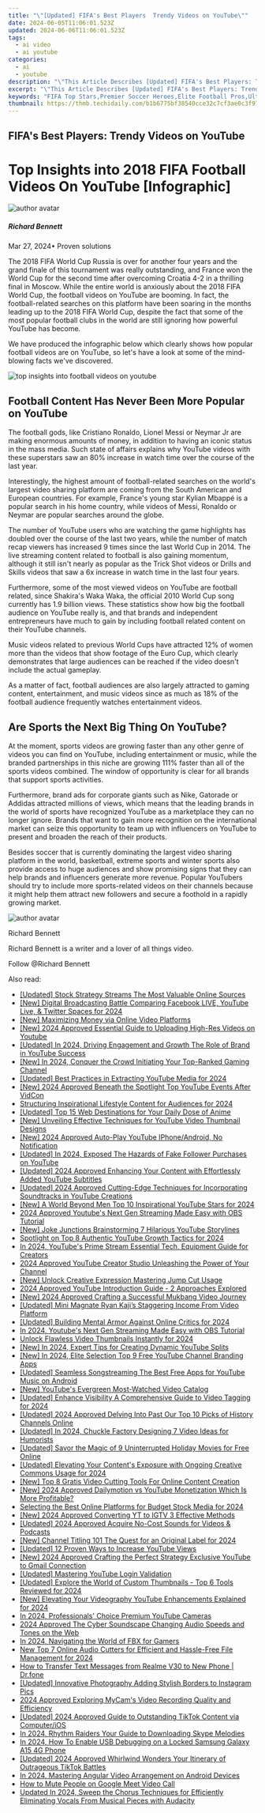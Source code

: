 ```yaml
---
title: "\"[Updated] FIFA's Best Players  Trendy Videos on YouTube\""
date: 2024-06-05T11:06:01.523Z
updated: 2024-06-06T11:06:01.523Z
tags:
  - ai video
  - ai youtube
categories:
  - ai
  - youtube
description: "\"This Article Describes [Updated] FIFA's Best Players: Trendy Videos on YouTube\""
excerpt: "\"This Article Describes [Updated] FIFA's Best Players: Trendy Videos on YouTube\""
keywords: "FIFA Top Stars,Premier Soccer Heroes,Elite Football Pros,Ultimate Soccer Players,Star Football Athletes,Favorite Goal Scorers,Champions' Gameplay"
thumbnail: https://thmb.techidaily.com/b1b6775bf38540cce32c7cf3ae0c3f9781deea4b62c3dc654004acc69b97d819.jpg
---
```


## FIFA's Best Players: Trendy Videos on YouTube

# Top Insights into 2018 FIFA Football Videos On YouTube \[Infographic\]

![author avatar](https://images.wondershare.com/filmora/article-images/richard-bennett.jpg)

##### Richard Bennett

 Mar 27, 2024• Proven solutions

The 2018 FIFA World Cup Russia is over for another four years and the grand finale of this tournament was really outstanding, and France won the World Cup for the second time after overcoming Croatia 4-2 in a thrilling final in Moscow. While the entire world is anxiously about the 2018 FIFA World Cup, the football videos on YouTube are booming. In fact, the football-related searches on this platform have been soaring in the months leading up to the 2018 FIFA World Cup, despite the fact that some of the most popular football clubs in the world are still ignoring how powerful YouTube has become.

We have produced the infographic below which clearly shows how popular football videos are on YouTube, so let's have a look at some of the mind-blowing facts we've discovered.

![top insights into football videos on youtube](https://filmora.wondershare.com/youtube-video-editing/top-insights-into-football-videos-on-youtube.png)

## Football Content Has Never Been More Popular on YouTube

The football gods, like Cristiano Ronaldo, Lionel Messi or Neymar Jr are making enormous amounts of money, in addition to having an iconic status in the mass media. Such state of affairs explains why YouTube videos with these superstars saw an 80% increase in watch time over the course of the last year.

Interestingly, the highest amount of football-related searches on the world's largest video sharing platform are coming from the South American and European countries. For example, France's young star Kylian Mbappé is a popular search in his home country, while videos of Messi, Ronaldo or Neymar are popular searches around the globe.

The number of YouTube users who are watching the game highlights has doubled over the course of the last two years, while the number of match recap viewers has increased 9 times since the last World Cup in 2014\. The live streaming content related to football is also gaining momentum, although it still isn't nearly as popular as the Trick Shot videos or Drills and Skills videos that saw a 6x increase in watch time in the last four years.

Furthermore, some of the most viewed videos on YouTube are football related, since Shakira's Waka Waka, the official 2010 World Cup song currently has 1.9 billion views. These statistics show how big the football audience on YouTube really is, and that brands and independent entrepreneurs have much to gain by including football related content on their YouTube channels.

Music videos related to previous World Cups have attracted 12% of women more than the videos that show footage of the Euro Cup, which clearly demonstrates that large audiences can be reached if the video doesn't include the actual gameplay.

As a matter of fact, football audiences are also largely attracted to gaming content, entertainment, and music videos since as much as 18% of the football audience frequently watches entertainment videos.

## Are Sports the Next Big Thing On YouTube?

At the moment, sports videos are growing faster than any other genre of videos you can find on YouTube, including entertainment or music, while the branded partnerships in this niche are growing 111% faster than all of the sports videos combined. The window of opportunity is clear for all brands that support sports activities.

Furthermore, brand ads for corporate giants such as Nike, Gatorade or Addidas attracted millions of views, which means that the leading brands in the world of sports have recognized YouTube as a marketplace they can no longer ignore. Brands that want to gain more recognition on the international market can seize this opportunity to team up with influencers on YouTube to present and broaden the reach of their products.

Besides soccer that is currently dominating the largest video sharing platform in the world, basketball, extreme sports and winter sports also provide access to huge audiences and show promising signs that they can help brands and influencers generate more revenue. Popular YouTubers should try to include more sports-related videos on their channels because it might help them attract new followers and secure a foothold in a rapidly growing market.

![author avatar](https://images.wondershare.com/filmora/article-images/richard-bennett.jpg)

Richard Bennett

Richard Bennett is a writer and a lover of all things video.

Follow @Richard Bennett

<span class="atpl-alsoreadstyle">Also read:</span>
<div><ul>
<li><a href="https://facebook-video-footage.techidaily.com/updated-stock-strategy-streams-the-most-valuable-online-sources/"><u>[Updated] Stock Strategy Streams  The Most Valuable Online Sources</u></a></li>
<li><a href="https://facebook-video-footage.techidaily.com/new-digital-broadcasting-battle-comparing-facebook-live-youtube-live-and-twitter-spaces-for-2024/"><u>[New] Digital Broadcasting Battle  Comparing Facebook LIVE, YouTube Live, & Twitter Spaces for 2024</u></a></li>
<li><a href="https://facebook-video-footage.techidaily.com/new-maximizing-money-via-online-video-platforms/"><u>[New] Maximizing Money via Online Video Platforms</u></a></li>
<li><a href="https://facebook-video-footage.techidaily.com/new-2024-approved-essential-guide-to-uploading-high-res-videos-on-youtube/"><u>[New] 2024 Approved  Essential Guide to Uploading High-Res Videos on Youtube</u></a></li>
<li><a href="https://facebook-video-footage.techidaily.com/updated-in-2024-driving-engagement-and-growth-the-role-of-brand-in-youtube-success/"><u>[Updated] In 2024, Driving Engagement and Growth  The Role of Brand in YouTube Success</u></a></li>
<li><a href="https://facebook-video-footage.techidaily.com/new-in-2024-conquer-the-crowd-initiating-your-top-ranked-gaming-channel/"><u>[New] In 2024, Conquer the Crowd  Initiating Your Top-Ranked Gaming Channel</u></a></li>
<li><a href="https://facebook-video-footage.techidaily.com/updated-best-practices-in-extracting-youtube-media-for-2024/"><u>[Updated] Best Practices in Extracting YouTube Media for 2024</u></a></li>
<li><a href="https://facebook-video-footage.techidaily.com/new-2024-approved-beneath-the-spotlight-top-youtube-events-after-vidcon/"><u>[New] 2024 Approved  Beneath the Spotlight  Top YouTube Events After VidCon</u></a></li>
<li><a href="https://facebook-video-footage.techidaily.com/structuring-inspirational-lifestyle-content-for-audiences-for-2024/"><u>Structuring Inspirational Lifestyle Content for Audiences for 2024</u></a></li>
<li><a href="https://facebook-video-footage.techidaily.com/updated-top-15-web-destinations-for-your-daily-dose-of-anime/"><u>[Updated] Top 15 Web Destinations for Your Daily Dose of Anime</u></a></li>
<li><a href="https://facebook-video-footage.techidaily.com/new-unveiling-effective-techniques-for-youtube-video-thumbnail-designs/"><u>[New] Unveiling Effective Techniques for YouTube Video Thumbnail Designs</u></a></li>
<li><a href="https://facebook-video-footage.techidaily.com/new-2024-approved-auto-play-youtube-iphoneandroid-no-notification/"><u>[New] 2024 Approved  Auto-Play YouTube  IPhone/Android, No Notification</u></a></li>
<li><a href="https://facebook-video-footage.techidaily.com/updated-in-2024-exposed-the-hazards-of-fake-follower-purchases-on-youtube/"><u>[Updated] In 2024, Exposed  The Hazards of Fake Follower Purchases on YouTube</u></a></li>
<li><a href="https://facebook-video-footage.techidaily.com/updated-2024-approved-enhancing-your-content-with-effortlessly-added-youtube-subtitles/"><u>[Updated] 2024 Approved  Enhancing Your Content with Effortlessly Added YouTube Subtitles</u></a></li>
<li><a href="https://facebook-video-footage.techidaily.com/updated-2024-approved-cutting-edge-techniques-for-incorporating-soundtracks-in-youtube-creations/"><u>[Updated] 2024 Approved  Cutting-Edge Techniques for Incorporating Soundtracks in YouTube Creations</u></a></li>
<li><a href="https://facebook-video-footage.techidaily.com/new-a-world-beyond-men-top-10-inspirational-youtube-stars-for-2024/"><u>[New] A World Beyond Men  Top 10 Inspirational YouTube Stars for 2024</u></a></li>
<li><a href="https://facebook-video-footage.techidaily.com/2024-approved-youtubes-next-gen-streaming-made-easy-with-obs-tutorial/"><u>2024 Approved  Youtube's Next Gen Streaming Made Easy with OBS Tutorial</u></a></li>
<li><a href="https://facebook-video-footage.techidaily.com/new-joke-junctions-brainstorming-7-hilarious-youtube-storylines/"><u>[New] Joke Junctions  Brainstorming 7 Hilarious YouTube Storylines</u></a></li>
<li><a href="https://facebook-video-footage.techidaily.com/spotlight-on-top-8-authentic-youtube-growth-tactics-for-2024/"><u>Spotlight on Top 8 Authentic YouTube Growth Tactics for 2024</u></a></li>
<li><a href="https://facebook-video-footage.techidaily.com/in-2024-youtubes-prime-stream-essential-tech-equipment-guide-for-creators/"><u>In 2024, YouTube's Prime Stream  Essential Tech, Equipment Guide for Creators</u></a></li>
<li><a href="https://facebook-video-footage.techidaily.com/2024-approved-youtube-creator-studio-unleashing-the-power-of-your-channel/"><u>2024 Approved  YouTube Creator Studio  Unleashing the Power of Your Channel</u></a></li>
<li><a href="https://facebook-video-footage.techidaily.com/new-unlock-creative-expression-mastering-jump-cut-usage/"><u>[New] Unlock Creative Expression  Mastering Jump Cut Usage</u></a></li>
<li><a href="https://facebook-video-footage.techidaily.com/2024-approved-youtube-introduction-guide-2-approaches-explored/"><u>2024 Approved  YouTube Introduction Guide - 2 Approaches Explored</u></a></li>
<li><a href="https://facebook-video-footage.techidaily.com/new-2024-approved-crafting-a-successful-mukbang-video-journey/"><u>[New] 2024 Approved  Crafting a Successful Mukbang Video Journey</u></a></li>
<li><a href="https://facebook-video-footage.techidaily.com/updated-mini-magnate-ryan-kajis-staggering-income-from-video-platform/"><u>[Updated] Mini Magnate  Ryan Kaji’s Staggering Income From Video Platform</u></a></li>
<li><a href="https://facebook-video-footage.techidaily.com/updated-building-mental-armor-against-online-critics-for-2024/"><u>[Updated] Building Mental Armor Against Online Critics for 2024</u></a></li>
<li><a href="https://facebook-video-footage.techidaily.com/in-2024-youtubes-next-gen-streaming-made-easy-with-obs-tutorial/"><u>In 2024, Youtube's Next Gen Streaming Made Easy with OBS Tutorial</u></a></li>
<li><a href="https://facebook-video-footage.techidaily.com/unlock-flawless-video-thumbnails-instantly-for-2024/"><u>Unlock Flawless Video Thumbnails Instantly for 2024</u></a></li>
<li><a href="https://facebook-video-footage.techidaily.com/new-in-2024-expert-tips-for-creating-dynamic-youtube-splits/"><u>[New] In 2024, Expert Tips for Creating Dynamic YouTube Splits</u></a></li>
<li><a href="https://facebook-video-footage.techidaily.com/new-in-2024-elite-selection-top-9-free-youtube-channel-branding-apps/"><u>[New] In 2024, Elite Selection  Top 9 Free YouTube Channel Branding Apps</u></a></li>
<li><a href="https://facebook-video-footage.techidaily.com/updated-seamless-songstreaming-the-best-free-apps-for-youtube-music-on-android/"><u>[Updated] Seamless Songstreaming  The Best Free Apps for YouTube Music on Android</u></a></li>
<li><a href="https://facebook-video-footage.techidaily.com/new-youtubes-evergreen-most-watched-video-catalog/"><u>[New] YouTube's Evergreen Most-Watched Video Catalog</u></a></li>
<li><a href="https://facebook-video-footage.techidaily.com/updated-enhance-visibility-a-comprehensive-guide-to-video-tagging-for-2024/"><u>[Updated] Enhance Visibility  A Comprehensive Guide to Video Tagging for 2024</u></a></li>
<li><a href="https://facebook-video-footage.techidaily.com/updated-2024-approved-delving-into-past-our-top-10-picks-of-history-channels-online/"><u>[Updated] 2024 Approved  Delving Into Past  Our Top 10 Picks of History Channels Online</u></a></li>
<li><a href="https://facebook-video-footage.techidaily.com/updated-in-2024-chuckle-factory-designing-7-video-ideas-for-humorists/"><u>[Updated] In 2024, Chuckle Factory  Designing 7 Video Ideas for Humorists</u></a></li>
<li><a href="https://facebook-video-footage.techidaily.com/updated-savor-the-magic-of-9-uninterrupted-holiday-movies-for-free-online/"><u>[Updated] Savor the Magic of 9 Uninterrupted Holiday Movies for Free Online</u></a></li>
<li><a href="https://facebook-video-footage.techidaily.com/updated-elevating-your-contents-exposure-with-ongoing-creative-commons-usage-for-2024/"><u>[Updated] Elevating Your Content's Exposure with Ongoing Creative Commons Usage for 2024</u></a></li>
<li><a href="https://facebook-video-footage.techidaily.com/new-top-8-gratis-video-cutting-tools-for-online-content-creation/"><u>[New] Top 8 Gratis Video Cutting Tools For Online Content Creation</u></a></li>
<li><a href="https://facebook-video-footage.techidaily.com/new-2024-approved-dailymotion-vs-youtube-monetization-which-is-more-profitable/"><u>[New] 2024 Approved  Dailymotion vs YouTube Monetization  Which Is More Profitable?</u></a></li>
<li><a href="https://facebook-video-footage.techidaily.com/selecting-the-best-online-platforms-for-budget-stock-media-for-2024/"><u>Selecting the Best Online Platforms for Budget Stock Media for 2024</u></a></li>
<li><a href="https://facebook-video-footage.techidaily.com/new-2024-approved-converting-yt-to-igtv-3-effective-methods/"><u>[New] 2024 Approved  Converting YT to IGTV  3 Effective Methods</u></a></li>
<li><a href="https://facebook-video-footage.techidaily.com/updated-2024-approved-acquire-no-cost-sounds-for-videos-and-podcasts/"><u>[Updated] 2024 Approved  Acquire No-Cost Sounds for Videos & Podcasts</u></a></li>
<li><a href="https://facebook-video-footage.techidaily.com/new-channel-titling-101-the-quest-for-an-original-label-for-2024/"><u>[New] Channel Titling 101  The Quest for an Original Label for 2024</u></a></li>
<li><a href="https://facebook-video-footage.techidaily.com/updated-12-proven-ways-to-increase-youtube-views/"><u>[Updated] 12 Proven Ways to Increase YouTube Views</u></a></li>
<li><a href="https://facebook-video-footage.techidaily.com/new-2024-approved-crafting-the-perfect-strategy-exclusive-youtube-to-gmail-connection/"><u>[New] 2024 Approved  Crafting the Perfect Strategy  Exclusive YouTube to Gmail Connection</u></a></li>
<li><a href="https://facebook-video-footage.techidaily.com/updated-mastering-youtube-login-validation/"><u>[Updated] Mastering YouTube Login Validation</u></a></li>
<li><a href="https://facebook-video-footage.techidaily.com/updated-explore-the-world-of-custom-thumbnails-top-6-tools-reviewed-for-2024/"><u>[Updated] Explore the World of Custom Thumbnails - Top 6 Tools Reviewed for 2024</u></a></li>
<li><a href="https://facebook-video-footage.techidaily.com/new-elevating-your-videography-youtube-enhancements-explained-for-2024/"><u>[New] Elevating Your Videography  YouTube Enhancements Explained for 2024</u></a></li>
<li><a href="https://youtube-stream.techidaily.com/in-2024-professionals-choice-premium-youtube-cameras/"><u>In 2024, Professionals' Choice  Premium YouTube Cameras</u></a></li>
<li><a href="https://audio-shaping.techidaily.com/2024-approved-the-cyber-soundscape-changing-audio-speeds-and-tones-on-the-web/"><u>2024 Approved The Cyber Soundscape Changing Audio Speeds and Tones on the Web</u></a></li>
<li><a href="https://screen-capture.techidaily.com/in-2024-navigating-the-world-of-fbx-for-gamers/"><u>In 2024, Navigating the World of FBX for Gamers</u></a></li>
<li><a href="https://sound-tweaking.techidaily.com/new-top-7-online-audio-cutters-for-efficient-and-hassle-free-file-management-for-2024/"><u>New Top 7 Online Audio Cutters for Efficient and Hassle-Free File Management for 2024</u></a></li>
<li><a href="https://android-transfer.techidaily.com/how-to-transfer-text-messages-from-realme-v30-to-new-phone-drfone-by-drfone-transfer-from-android-transfer-from-android/"><u>How to Transfer Text Messages from Realme V30 to New Phone | Dr.fone</u></a></li>
<li><a href="https://instagram-clips.techidaily.com/updated-innovative-photography-adding-stylish-borders-to-instagram-pics/"><u>[Updated] Innovative Photography  Adding Stylish Borders to Instagram Pics</u></a></li>
<li><a href="https://screen-recording.techidaily.com/2024-approved-exploring-mycams-video-recording-quality-and-efficiency/"><u>2024 Approved  Exploring MyCam's Video Recording Quality and Efficiency</u></a></li>
<li><a href="https://tiktok-clips.techidaily.com/updated-2024-approved-guide-to-outstanding-tiktok-content-via-computerios/"><u>[Updated] 2024 Approved  Guide to Outstanding TikTok Content via Computer/iOS</u></a></li>
<li><a href="https://extra-skills.techidaily.com/in-2024-rhythm-raiders-your-guide-to-downloading-skype-melodies/"><u>In 2024, Rhythm Raiders  Your Guide to Downloading Skype Melodies</u></a></li>
<li><a href="https://android-unlock.techidaily.com/in-2024-how-to-enable-usb-debugging-on-a-locked-samsung-galaxy-a15-4g-phone-by-drfone-android/"><u>In 2024, How To Enable USB Debugging on a Locked Samsung Galaxy A15 4G Phone</u></a></li>
<li><a href="https://tiktok-videos.techidaily.com/updated-2024-approved-whirlwind-wonders-your-itinerary-of-outrageous-tiktok-battles/"><u>[Updated] 2024 Approved  Whirlwind Wonders  Your Itinerary of Outrageous TikTok Battles</u></a></li>
<li><a href="https://extra-support.techidaily.com/in-2024-mastering-angular-video-arrangement-on-android-devices/"><u>In 2024, Mastering Angular Video Arrangement on Android Devices</u></a></li>
<li><a href="https://visual-screen-recording.techidaily.com/how-to-mute-people-on-google-meet-video-call/"><u>How to Mute People on Google Meet Video Call</u></a></li>
<li><a href="https://sound-tweaking.techidaily.com/updated-in-2024-sweep-the-chorus-techniques-for-efficiently-eliminating-vocals-from-musical-pieces-with-audacity/"><u>Updated In 2024, Sweep the Chorus Techniques for Efficiently Eliminating Vocals From Musical Pieces with Audacity</u></a></li>
</ul></div>

<ins class="adsbygoogle"
      style="display:block"
      data-ad-client="ca-pub-7571918770474297"
      data-ad-slot="8358498916"
      data-ad-format="auto"
      data-full-width-responsive="true"></ins>